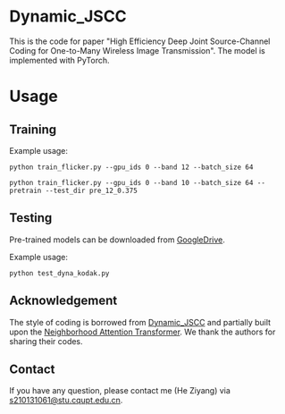 # Dynamic_JSCC

This is the code for paper "High Efficiency Deep Joint Source-Channel Coding for One-to-Many Wireless Image Transmission". The model is implemented with PyTorch. 


# Usage
 

## Training
Example usage:
    
    python train_flicker.py --gpu_ids 0 --band 12 --batch_size 64

    python train_flicker.py --gpu_ids 0 --band 10 --batch_size 64 --pretrain --test_dir pre_12_0.375


## Testing

Pre-trained models can be downloaded from [GoogleDrive](https://drive.google.com/file/d/1A6jIpwJs2BjoWd7Hycs1LV-Cos_UowEH/view).

Example usage:
    
    python test_dyna_kodak.py

    
## Acknowledgement
The style of coding is borrowed from [Dynamic_JSCC](https://github.com/mingyuyng/Dynamic_JSCC) and partially built upon the [Neighborhood Attention Transformer](https://github.com/SHI-Labs/Neighborhood-Attention-Transformer). We thank the authors for sharing their codes.

## Contact
If you have any question, please contact me (He Ziyang) via s210131061@stu.cqupt.edu.cn.